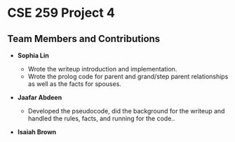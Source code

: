 # CSE 259 Project 4

## Team Members and Contributions

- **Sophia Lin**  
  - Wrote the writeup introduction and implementation.
  - Wrote the prolog code for parent and grand/step parent relationships as well as the facts for spouses.

- **Jaafar Abdeen**
  - Developed the pseudocode, did the background for the writeup and handled the rules, facts, and running for the code..

- **Isaiah Brown**
